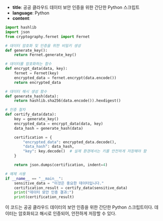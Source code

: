 - **title**: 공공 클라우드 데이터 보안 인증을 위한 간단한 Python 스크립트  
- **language**: Python  
- **content**: 
```python
import hashlib
import json
from cryptography.fernet import Fernet

# 데이터 암호화 및 인증을 위한 비밀키 생성
def generate_key():
    return Fernet.generate_key()

# 데이터를 암호화하는 함수
def encrypt_data(data, key):
    fernet = Fernet(key)
    encrypted_data = fernet.encrypt(data.encode())
    return encrypted_data

# 데이터 해시 생성 함수
def generate_hash(data):
    return hashlib.sha256(data.encode()).hexdigest()

# 인증 절차
def certify_data(data):
    key = generate_key()
    encrypted_data = encrypt_data(data, key)
    data_hash = generate_hash(data)

    certification = {
        "encrypted_data": encrypted_data.decode(),
        "data_hash": data_hash,
        "key": key.decode()  # 실제 환경에서는 키를 안전하게 저장해야 함
    }

    return json.dumps(certification, indent=4)

# 예제 사용
if __name__ == "__main__":
    sensitive_data = "이것은 중요한 데이터입니다."
    certification_result = certify_data(sensitive_data)
    print("데이터 보안 인증 결과:")
    print(certification_result)
```
이 코드는 공공 클라우드 데이터의 보안 인증을 위한 간단한 Python 스크립트이다. 데이터는 암호화되고 해시로 인증되어, 안전하게 저장할 수 있다.